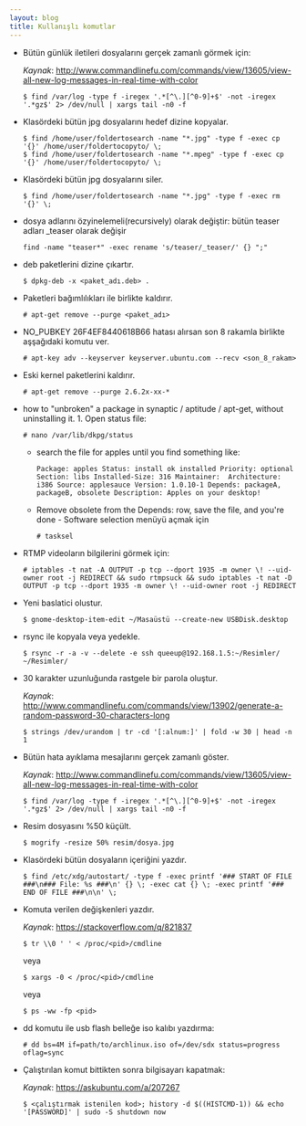 ```yaml
---
layout: blog
title: Kullanışlı komutlar
---
```

- Bütün günlük iletileri dosyalarını gerçek zamanlı görmek için:
  
  _Kaynak_: http://www.commandlinefu.com/commands/view/13605/view-all-new-log-messages-in-real-time-with-color

    ```terminal
    $ find /var/log -type f -iregex '.*[^\.][^0-9]+$' -not -iregex '.*gz$' 2> /dev/null | xargs tail -n0 -f
    ```
- Klasördeki bütün jpg dosyalarını hedef dizine kopyalar.
    
    ```terminal
    $ find /home/user/foldertosearch -name "*.jpg" -type f -exec cp '{}' /home/user/foldertocopyto/ \;
    $ find /home/user/foldertosearch -name "*.mpeg" -type f -exec cp '{}' /home/user/foldertocopyto/ \;
    ```
- Klasördeki bütün jpg dosyalarını siler.
    
    ```terminal
    $ find /home/user/foldertosearch -name "*.jpg" -type f -exec rm '{}' \;
    ```
- dosya adlarını özyinelemeli(recursively) olarak değiştir: bütün teaser adları _teaser olarak değişir
    
    ```terminal
    find -name "teaser*" -exec rename 's/teaser/_teaser/' {} ";"
    ```
- deb paketlerini dizine çıkartır.
    
    ```terminal
    $ dpkg-deb -x <paket_adı.deb> .
    ```
- Paketleri bağımlılıkları ile birlikte kaldırır.
    
    ```terminal
    # apt-get remove --purge <paket_adı>
    ```
- NO_PUBKEY 26F4EF8440618B66 hatası alırsan son 8 rakamla birlikte aşşağıdaki komutu ver.
    
    ```terminal
    # apt-key adv --keyserver keyserver.ubuntu.com --recv <son_8_rakam>
    ```
- Eski kernel paketlerini kaldırır.
    
    ```terminal
    # apt-get remove --purge 2.6.2x-xx-*
    ```
- how to "unbroken" a package in synaptic / aptitude / apt-get, without uninstalling it. 1. Open status file:
    
    ```terminal
    # nano /var/lib/dkpg/status
    ```
    - search the file for apples until you find something like:
    
        `Package: apples
        Status: install ok installed
        Priority: optional
        Section: libs
        Installed-Size: 316
        Maintainer: 
        Architecture: i386
        Source: applesauce
        Version: 1.0.10-1
        Depends: packageA, packageB, obsolete
        Description: Apples on your desktop!`
    
    - Remove obsolete from the Depends: row, save the file, and you're done - Software selection menüyü açmak için
    
        ```terminal
        # tasksel
        ```
- RTMP videoların bilgilerini görmek için:
    
    ```terminal
    # iptables -t nat -A OUTPUT -p tcp --dport 1935 -m owner \! --uid-owner root -j REDIRECT && sudo rtmpsuck && sudo iptables -t nat -D OUTPUT -p tcp --dport 1935 -m owner \! --uid-owner root -j REDIRECT
    ```
- Yeni baslatici olustur.
    
    ```terminal
    $ gnome-desktop-item-edit ~/Masaüstü --create-new USBDisk.desktop
    ```
- rsync ile kopyala veya yedekle.
    
    ```terminal
    $ rsync -r -a -v --delete -e ssh queeup@192.168.1.5:~/Resimler/ ~/Resimler/
    ```
- 30 karakter uzunluğunda rastgele bir parola oluştur.
  
  _Kaynak_: http://www.commandlinefu.com/commands/view/13902/generate-a-random-password-30-characters-long

    ```terminal
    $ strings /dev/urandom | tr -cd '[:alnum:]' | fold -w 30 | head -n 1
    ```
- Bütün hata ayıklama mesajlarını gerçek zamanlı göster.
  
  _Kaynak_: http://www.commandlinefu.com/commands/view/13605/view-all-new-log-messages-in-real-time-with-color
    
    ```terminal
    $ find /var/log -type f -iregex '.*[^\.][^0-9]+$' -not -iregex '.*gz$' 2> /dev/null | xargs tail -n0 -f
    ```
- Resim dosyasını %50 küçült.
    
    ```terminal
    $ mogrify -resize 50% resim/dosya.jpg
    ```
- Klasördeki bütün dosyaların içeriğini yazdır.
    ```terminal
    $ find /etc/xdg/autostart/ -type f -exec printf '### START OF FILE ###\n### File: %s ###\n' {} \; -exec cat {} \; -exec printf '### END OF FILE ###\n\n' \;
    ```
- Komuta verilen değişkenleri yazdır.
  
  _Kaynak_: https://stackoverflow.com/q/821837
    ```terminal
    $ tr \\0 ' ' < /proc/<pid>/cmdline
    ```
    
    veya
    
    ```terminal
    $ xargs -0 < /proc/<pid>/cmdline
    ```
    
    veya
    
    ```terminal
    $ ps -ww -fp <pid>
    ```

- dd komutu ile usb flash belleğe iso kalıbı yazdırma:
    ```terminal
    # dd bs=4M if=path/to/archlinux.iso of=/dev/sdx status=progress oflag=sync
    ```

- Çalıştırılan komut bittikten sonra bilgisayarı kapatmak:
    
    _Kaynak_: https://askubuntu.com/a/207267
    ```terminal
    $ <çalıştırmak istenilen kod>; history -d $((HISTCMD-1)) && echo '[PASSWORD]' | sudo -S shutdown now
    ```